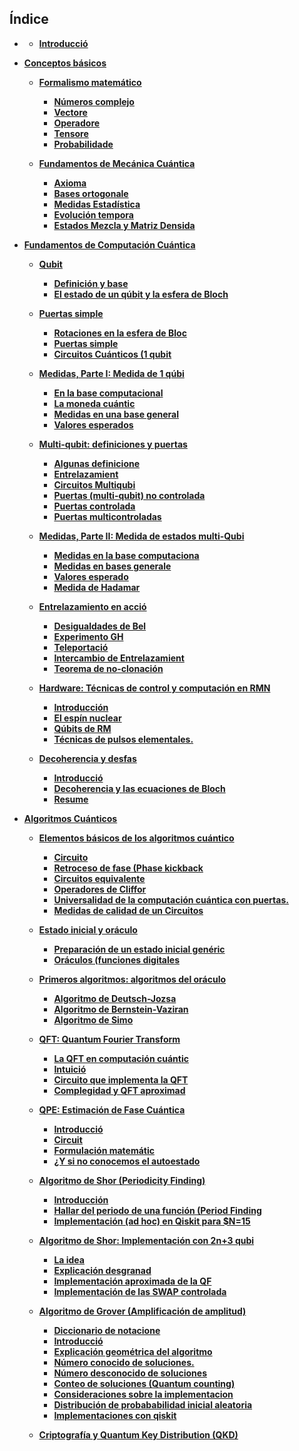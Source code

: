## Índice

- **[](./Notebooks/Part_01)**

    - **[Introducció](./Notebooks/Part_01/Chapter_001_01_introduccion.ipynb)**

- **[Conceptos básicos](./Notebooks/Part_02)**

    - **[Formalismo matemático](./Notebooks/Part_02/Chapter_002_01_formalismo_matematico_.ipynb)**
        - **[Números complejo](./Notebooks/Part_02/Chapter_002_02/Section_001_numeros_complejos.ipynb)**
        - **[Vectore](./Notebooks/Part_02/Chapter_002_02/Section_002_vectores.ipynb)**
        - **[Operadore](./Notebooks/Part_02/Chapter_002_02/Section_003_operadores.ipynb)**
        - **[Tensore](./Notebooks/Part_02/Chapter_002_02/Section_004_tensores.ipynb)**
        - **[Probabilidade](./Notebooks/Part_02/Chapter_002_02/Section_005_probabilidades.ipynb)**

    - **[Fundamentos de Mecánica Cuántica](./Notebooks/Part_02/Chapter_003_01_fundamentos_de_mecanica_cuantica_.ipynb)**
        - **[Axioma](./Notebooks/Part_02/Chapter_003_02/Section_001_axiomas.ipynb)**
        - **[Bases ortogonale](./Notebooks/Part_02/Chapter_003_02/Section_002_bases_ortogonales.ipynb)**
        - **[Medidas Estadística](./Notebooks/Part_02/Chapter_003_02/Section_003_medidas_estadisticas.ipynb)**
        - **[Evolución tempora](./Notebooks/Part_02/Chapter_003_02/Section_004_evolucion_temporal.ipynb)**
        - **[Estados Mezcla y Matriz Densida](./Notebooks/Part_02/Chapter_003_02/Section_005_estados_mezcla_y_matriz_densidad.ipynb)**

- **[Fundamentos de Computación Cuántica](./Notebooks/Part_03)**

    - **[Qubit](./Notebooks/Part_03/Chapter_004_01_qubits.ipynb)**
        - **[Definición y base](./Notebooks/Part_03/Chapter_004_02/Section_001_definicion_y_bases.ipynb)**
        - **[El estado de un qúbit y la esfera de Bloch](./Notebooks/Part_03/Chapter_004_02/Section_002_el_estado_de_un_qubit_y_la_esfera_de_bloch.ipynb)**

    - **[Puertas simple](./Notebooks/Part_03/Chapter_005_01_puertas_simples.ipynb)**
        - **[Rotaciones en la esfera de Bloc](./Notebooks/Part_03/Chapter_005_02/Section_001_rotaciones_en_la_esfera_de_bloch.ipynb)**
        - **[Puertas simple](./Notebooks/Part_03/Chapter_005_02/Section_002_puertas_simples.ipynb)**
        - **[Circuitos Cuánticos (1 qubit](./Notebooks/Part_03/Chapter_005_02/Section_003_circuitos_cuanticos_1_qubit.ipynb)**

    - **[Medidas, Parte I: Medida de 1 qúbi](./Notebooks/Part_03/Chapter_006_01_medidas,_parte_i_medida_de_1_qubit.ipynb)**
        - **[En la base computacional](./Notebooks/Part_03/Chapter_006_02/Section_001_en_la_base_computacional.ipynb)**
        - **[La moneda cuántic](./Notebooks/Part_03/Chapter_006_02/Section_002_la_moneda_cuantica.ipynb)**
        - **[Medidas en una base general](./Notebooks/Part_03/Chapter_006_02/Section_003_medidas_en_una_base_general.ipynb)**
        - **[Valores esperados](./Notebooks/Part_03/Chapter_006_02/Section_004_valores_esperados.ipynb)**

    - **[Multi-qubit: definiciones y puertas](./Notebooks/Part_03/Chapter_007_01_multi-qubit_definiciones_y_puertas.ipynb)**
        - **[Algunas definicione](./Notebooks/Part_03/Chapter_007_02/Section_001_algunas_definiciones.ipynb)**
        - **[Entrelazamient](./Notebooks/Part_03/Chapter_007_02/Section_002_entrelazamiento.ipynb)**
        - **[Circuitos Multiqubi](./Notebooks/Part_03/Chapter_007_02/Section_003_circuitos_multiqubit.ipynb)**
        - **[Puertas (multi-qubit) no controlada](./Notebooks/Part_03/Chapter_007_02/Section_004_puertas_multi-qubit_no_controladas.ipynb)**
        - **[Puertas controlada](./Notebooks/Part_03/Chapter_007_02/Section_005_puertas_controladas.ipynb)**
        - **[Puertas multicontroladas](./Notebooks/Part_03/Chapter_007_02/Section_006_puertas_multicontroladas.ipynb)**

    - **[Medidas, Parte II: Medida de estados multi-Qubi](./Notebooks/Part_03/Chapter_008_01_medidas,_parte_ii_medida_de_estados_multi-qubit.ipynb)**
        - **[Medidas en la base computaciona](./Notebooks/Part_03/Chapter_008_02/Section_001_medidas_en_la_base_computacional.ipynb)**
        - **[Medidas en bases generale](./Notebooks/Part_03/Chapter_008_02/Section_002_medidas_en_bases_generales.ipynb)**
        - **[Valores esperado](./Notebooks/Part_03/Chapter_008_02/Section_003_valores_esperados.ipynb)**
        - **[Medida de Hadamar](./Notebooks/Part_03/Chapter_008_02/Section_004_medida_de_hadamard.ipynb)**

    - **[Entrelazamiento en acció](./Notebooks/Part_03/Chapter_009_01_entrelazamiento_en_accion.ipynb)**
        - **[Desigualdades de Bel](./Notebooks/Part_03/Chapter_009_02/Section_001_desigualdades_de_bell.ipynb)**
        - **[Experimento GH](./Notebooks/Part_03/Chapter_009_02/Section_002_experimento_ghz.ipynb)**
        - **[Teleportació](./Notebooks/Part_03/Chapter_009_02/Section_003_teleportacion.ipynb)**
        - **[Intercambio de Entrelazamient](./Notebooks/Part_03/Chapter_009_02/Section_004_intercambio_de_entrelazamiento.ipynb)**
        - **[Teorema de no-clonación](./Notebooks/Part_03/Chapter_009_02/Section_005_teorema_de_no-clonacion_.ipynb)**

    - **[Hardware: Técnicas de control y computación en RMN](./Notebooks/Part_03/Chapter_010_01_hardware_tecnicas_de_control_y_computacion_en_rmn.ipynb)**
        - **[Introducción](./Notebooks/Part_03/Chapter_010_02/Section_001_introduccion.ipynb)**
        - **[El espín nuclear](./Notebooks/Part_03/Chapter_010_02/Section_002_el_espin_nuclear_.ipynb)**
        - **[Qúbits de RM](./Notebooks/Part_03/Chapter_010_02/Section_003_qubits_de_rmn.ipynb)**
        - **[Técnicas de pulsos elementales.](./Notebooks/Part_03/Chapter_010_02/Section_004_tecnicas_de_pulsos_elementales_.ipynb)**

    - **[Decoherencia y desfas](./Notebooks/Part_03/Chapter_011_01_decoherencia_y_desfase.ipynb)**
        - **[Introducció](./Notebooks/Part_03/Chapter_011_02/Section_001_introduccion.ipynb)**
        - **[Decoherencia y las ecuaciones de Bloch](./Notebooks/Part_03/Chapter_011_02/Section_002_decoherencia_y_las_ecuaciones_de_bloch.ipynb)**
        - **[Resume](./Notebooks/Part_03/Chapter_011_02/Section_003_resumen.ipynb)**

- **[Algoritmos Cuánticos](./Notebooks/Part_04)**

    - **[Elementos básicos de los algoritmos cuántico](./Notebooks/Part_04/Chapter_012_01_elementos_basicos_de_los_algoritmos_cuanticos.ipynb)**
        - **[Circuito](./Notebooks/Part_04/Chapter_012_02/Section_001_circuitos.ipynb)**
        - **[Retroceso de fase (Phase kickback](./Notebooks/Part_04/Chapter_012_02/Section_002_retroceso_de_fase_phase_kickback.ipynb)**
        - **[Circuitos equivalente](./Notebooks/Part_04/Chapter_012_02/Section_003_circuitos_equivalentes.ipynb)**
        - **[Operadores de Cliffor](./Notebooks/Part_04/Chapter_012_02/Section_004_operadores_de_clifford.ipynb)**
        - **[Universalidad de la computación cuántica con puertas.](./Notebooks/Part_04/Chapter_012_02/Section_005_universalidad_de_la_computacion_cuantica_con_puertas_.ipynb)**
        - **[Medidas de calidad de un Circuitos](./Notebooks/Part_04/Chapter_012_02/Section_006_medidas_de_calidad_de_un_circuitos.ipynb)**

    - **[Estado inicial y oráculo](./Notebooks/Part_04/Chapter_013_01_estado_inicial_y_oraculos.ipynb)**
        - **[Preparación de un estado inicial genéric](./Notebooks/Part_04/Chapter_013_02/Section_001_preparacion_de_un_estado_inicial_generico.ipynb)**
        - **[Oráculos (funciones digitales](./Notebooks/Part_04/Chapter_013_02/Section_002_oraculos_funciones_digitales.ipynb)**

    - **[Primeros algoritmos: algoritmos del oráculo](./Notebooks/Part_04/Chapter_014_01_primeros_algoritmos_algoritmos_del_oraculo.ipynb)**
        - **[Algoritmo de Deutsch-Jozsa](./Notebooks/Part_04/Chapter_014_02/Section_001_algoritmo_de_deutsch-jozsa.ipynb)**
        - **[Algoritmo de Bernstein-Vaziran](./Notebooks/Part_04/Chapter_014_02/Section_002_algoritmo_de_bernstein-vazirani.ipynb)**
        - **[Algoritmo de Simo](./Notebooks/Part_04/Chapter_014_02/Section_003_algoritmo_de_simon.ipynb)**

    - **[QFT: Quantum Fourier Transform](./Notebooks/Part_04/Chapter_015_01_qft_quantum_fourier_transform_.ipynb)**
        - **[La QFT en computación cuántic](./Notebooks/Part_04/Chapter_015_02/Section_001_la_qft_en_computacion_cuantica.ipynb)**
        - **[Intuició](./Notebooks/Part_04/Chapter_015_02/Section_002_intuicion.ipynb)**
        - **[Circuito que implementa la QFT](./Notebooks/Part_04/Chapter_015_02/Section_003_circuito_que_implementa_la_qft.ipynb)**
        - **[Complegidad y QFT aproximad](./Notebooks/Part_04/Chapter_015_02/Section_004_complegidad_y_qft_aproximada.ipynb)**

    - **[QPE: Estimación de Fase Cuántica](./Notebooks/Part_04/Chapter_016_01_qpe_estimacion_de_fase_cuantica_.ipynb)**
        - **[Introducció](./Notebooks/Part_04/Chapter_016_02/Section_001_introduccion.ipynb)**
        - **[Circuit](./Notebooks/Part_04/Chapter_016_02/Section_002_circuito.ipynb)**
        - **[Formulación matemátic](./Notebooks/Part_04/Chapter_016_02/Section_003_formulacion_matematica.ipynb)**
        - **[¿Y si no conocemos el autoestado](./Notebooks/Part_04/Chapter_016_02/Section_004_y_si_no_conocemos_el_autoestado.ipynb)**

    - **[Algoritmo de Shor (Periodicity Finding)](./Notebooks/Part_04/Chapter_017_01_algoritmo_de_shor_periodicity_finding_.ipynb)**
        - **[Introducción](./Notebooks/Part_04/Chapter_017_02/Section_001_introduccion.ipynb)**
        - **[Hallar del periodo de una función (Period Finding](./Notebooks/Part_04/Chapter_017_02/Section_002_hallar_del_periodo_de_una_funcion_period_finding.ipynb)**
        - **[Implementación (ad hoc) en Qiskit para $N=15](./Notebooks/Part_04/Chapter_017_02/Section_003_implementacion_ad_hoc_en_qiskit_para_n=15.ipynb)**

    - **[Algoritmo de Shor: Implementación con 2n+3 qubi](./Notebooks/Part_04/Chapter_018_01_algoritmo_de_shor_implementacion_con_2n+3_qubit.ipynb)**
        - **[La idea](./Notebooks/Part_04/Chapter_018_02/Section_001_la_idea_.ipynb)**
        - **[Explicación desgranad](./Notebooks/Part_04/Chapter_018_02/Section_002_explicacion_desgranada.ipynb)**
        - **[Implementación aproximada de la QF](./Notebooks/Part_04/Chapter_018_02/Section_003_implementacion_aproximada_de_la_qft.ipynb)**
        - **[Implementación de las SWAP controlada](./Notebooks/Part_04/Chapter_018_02/Section_004_implementacion_de_las_swap_controladas.ipynb)**

    - **[Algoritmo de Grover (Amplificación de amplitud)](./Notebooks/Part_04/Chapter_019_01_algoritmo_de_grover_amplificacion_de_amplitud_.ipynb)**
        - **[Diccionario de notacione](./Notebooks/Part_04/Chapter_019_02/Section_001_diccionario_de_notaciones.ipynb)**
        - **[Introducció](./Notebooks/Part_04/Chapter_019_02/Section_002_introduccion.ipynb)**
        - **[Explicación geométrica del algoritmo](./Notebooks/Part_04/Chapter_019_02/Section_003_explicacion_geometrica_del_algoritmo_.ipynb)**
        - **[Número conocido de soluciones.](./Notebooks/Part_04/Chapter_019_02/Section_004_numero_conocido_de_soluciones_.ipynb)**
        - **[Número desconocido de soluciones](./Notebooks/Part_04/Chapter_019_02/Section_005_numero_desconocido_de_soluciones_.ipynb)**
        - **[Conteo de soluciones (Quantum counting)](./Notebooks/Part_04/Chapter_019_02/Section_006_conteo_de_soluciones_quantum_counting_.ipynb)**
        - **[Consideraciones sobre la implementacion](./Notebooks/Part_04/Chapter_019_02/Section_007_consideraciones_sobre_la_implementacion_.ipynb)**
        - **[Distribución de probababilidad inicial aleatoria](./Notebooks/Part_04/Chapter_019_02/Section_008_distribucion_de_probababilidad_inicial_aleatoria_.ipynb)**
        - **[Implementaciones con qiskit](./Notebooks/Part_04/Chapter_019_02/Section_009_implementaciones_con_qiskit.ipynb)**

    - **[Criptografía y Quantum Key Distribution (QKD)](./Notebooks/Part_04/Chapter_020_01_criptografia_y_quantum_key_distribution_qkd_.ipynb)**
